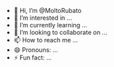 - 👋 Hi, I’m @MoltoRubato
- 👀 I’m interested in ...
- 🌱 I’m currently learning ...
- 💞️ I’m looking to collaborate on ...
- 📫 How to reach me ...
- 😄 Pronouns: ...
- ⚡ Fun fact: ...

<!---
MoltoRubato/MoltoRubato is a ✨ special ✨ repository because its `README.md` (this file) appears on your GitHub profile.
You can click the Preview link to take a look at your changes.
--->
